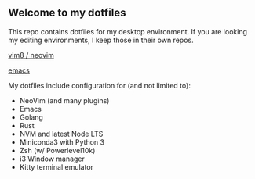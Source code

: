 ## Welcome to my dotfiles

This repo contains dotfiles for my desktop environment.  If you are looking my editing environments,
I keep those in their own repos.

[vim8 / neovim](https://github.com/cwebster2/vim)


[emacs](https://github.com/cwebster2/.emacs.d)


My dotfiles include configuration for (and not limited to):

- NeoVim (and many plugins)
- Emacs
- Golang
- Rust
- NVM and latest Node LTS
- Miniconda3 with Python 3
- Zsh (w/ Powerlevel10k)
- i3 Window manager
- Kitty terminal emulator
